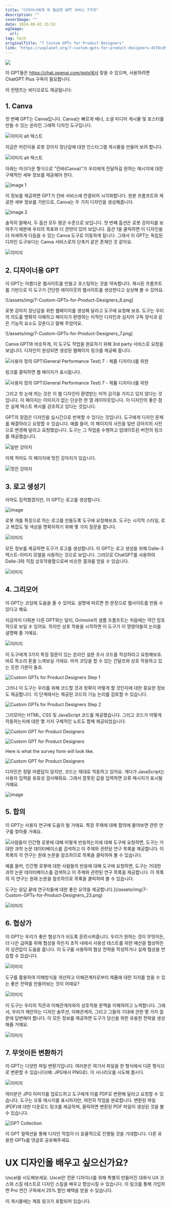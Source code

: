 ```yaml
---
title: "디자이너에게 꼭 필요한 GPT 서비스 7가지"
description: ""
coverImage: ""
date: 2024-08-03 15:53
ogImage: 
  url: 
tag: Tech
originalTitle: "7 Custom GPTs for Product Designers"
link: "https://uxplanet.org/7-custom-gpts-for-product-designers-437bcd92e2ba"
---
```




<img src="/assets/img/7-Custom-GPTs-for-Product-Designers_0.png" />

이 GPT들은 https://chat.openai.com/gpts에서 찾을 수 있으며, 사용하려면 ChatGPT Plus 구독이 필요합니다.

이 컨텐츠는 비디오로도 제공됩니다:

## 1. Canva

<div class="content-ad"></div>

첫 번째 GPT는 Canva입니다. Canva는 빠르게 배너, 소셜 미디어 게시물 및 포스터를 만들 수 있는 온라인 그래픽 디자인 도구입니다.

![이미지 alt 텍스트](/assets/img/7-Custom-GPTs-for-Product-Designers_1.png)

지금은 어린이용 로봇 강아지 장난감에 대한 인스타그램 게시물을 만들어 보려 합니다.

![이미지 alt 텍스트](/assets/img/7-Custom-GPTs-for-Product-Designers_2.png)

<div class="content-ad"></div>

아래는 마크다운 형식으로 "칸바(Canva)"가 우리에게 전달하길 원하는 메시지에 대한 구체적인 세부 정보를 제공해야 한다.

![Image 1](/assets/img/7-Custom-GPTs-for-Product-Designers_3.png)

이 정보를 제공하면 GPT가 칸바 서비스에 연결되어 시각화합니다. 원본 프롬프트와 제공한 세부 정보를 기반으로, Canva는 두 가지 디자인을 생성해줍니다.

![Image 2](/assets/img/7-Custom-GPTs-for-Product-Designers_4.png)

<div class="content-ad"></div>

솔직히 말해서, 두 옵션 모두 평균 수준으로 보입니다. 첫 번째 옵션은 로봇 강아지를 보여주기 때문에 우리의 목표와 더 관련이 있어 보입니다. 옵션 1을 클릭하면 이 디자인을 더 자세하게 다듬을 수 있는 Canva 도구로 이동하게 됩니다. 그래서 이 GPT는 독립된 디자인 도구보다는 Canva 서비스로의 단축키 같은 존재인 것 같아요.

![이미지](/assets/img/7-Custom-GPTs-for-Product-Designers_5.png)

## 2. 디자이너용 GPT

이 GPT는 아름다운 웹사이트를 만들고 호스팅하는 것을 약속합니다. 제시된 프롬프트를 기반으로 이 도구가 간단한 레이아웃의 웹사이트를 생성한다고 상상해 볼 수 있어요.

<div class="content-ad"></div>

![/assets/img/7-Custom-GPTs-for-Product-Designers_6.png]

로봇 강아지 장난감을 위한 웹페이지를 생성해 달라고 도구에 요청해 보죠. 도구는 우리의 의도를 명확히 이해하고 페이지가 환영하는 미적인 디자인과 심지어 구독 양식과 같은 기능적 요소도 갖춘다고 말해 주었어요.

![/assets/img/7-Custom-GPTs-for-Product-Designers_7.png]

Canva GPT와 비슷하게, 이 도구도 작업을 완료하기 위해 3rd party 서비스로 요청을 보냅니다. 디자인이 완성되면 생성된 웹페이지 링크를 제공해 줍니다.

<div class="content-ad"></div>

![사용자 정의 GPT(General Performance Test) 7 - 제품 디자이너를 위한](/assets/img/7-Custom-GPTs-for-Product-Designers_8.png)

링크를 클릭하면 웹 페이지가 표시됩니다.

![사용자 정의 GPT(General Performance Test) 7 - 제품 디자이너를 위한](/assets/img/7-Custom-GPTs-for-Product-Designers_9.png)

그리고 첫 눈에 띄는 것은 이 웹 디자인이 환영받는 미적 감각을 가지고 있지 않다는 것입니다. 이 페이지는 이미지가 없는 단순한 한 열 레이아웃입니다. 이 디자인의 좋은 점은 실제 텍스트 복사를 강조하고 있다는 것입니다.

<div class="content-ad"></div>

GPT의 장점은 디자인을 실시간으로 반복할 수 있다는 것입니다. 도구에게 디자인 문제를 해결하라고 요청할 수 있습니다. 예를 들어, 이 페이지의 사진을 일반 강아지의 사진으로 변경해 달라고 요청했습니다. 도구는 그 작업을 수행하고 업데이트된 버전의 링크를 제공했습니다.

![일반 강아지](/assets/img/7-Custom-GPTs-for-Product-Designers_10.png)

이제 적어도 이 페이지에 멋진 강아지가 있습니다.

![멋진 강아지](/assets/img/7-Custom-GPTs-for-Product-Designers_11.png)

<div class="content-ad"></div>

## 3. 로고 생성기

아마도 짐작했겠지만, 이 GPT는 로고를 생성합니다.

![image](/assets/img/7-Custom-GPTs-for-Product-Designers_12.png)

로봇 개를 특징으로 하는 로고를 만들도록 도구에 요청해보죠. 도구는 시각적 스타일, 로고 복잡도 및 색상을 명확히하기 위해 몇 가지 질문을 합니다.

<div class="content-ad"></div>

![이미지](/assets/img/7-Custom-GPTs-for-Product-Designers_13.png)

모든 정보를 제공하면 도구가 로고를 생성합니다. 이 GPT는 로고 생성을 위해 Dalle-3 텍스트-이미지 모델을 사용하는 것으로 보입니다. 그러므로 ChatGPT를 사용하여 Dalle-3와 직접 상호작용함으로써 비슷한 결과를 얻을 수 있습니다.

![이미지](/assets/img/7-Custom-GPTs-for-Product-Designers_14.png)

## 4. 그리모어

<div class="content-ad"></div>

이 GPT는 코딩에 도움을 줄 수 있어요. 설명에 따르면 한 문장으로 웹사이트를 만들 수 있다고 해요.

지금까지 다뤄본 다른 GPT와는 달리, Grimoire의 샘플 프롬프트는 처음에는 약간 암호적으로 보일 수 있어요. 하지만 상호 작용을 시작하면 이 도구가 이 명령어들의 논리를 설명해 줄 거예요.

![이미지](/assets/img/7-Custom-GPTs-for-Product-Designers_15.png)

이 도구에게 3가지 특정 질문이 있는 온라인 설문 조사 코드를 작성하라고 요청해보죠. 바로 목소리 톤을 느껴보실 거에요. 마치 코딩을 할 수 있는 간달프와 상호 작용하고 있는 듯한 기분이 들죠.

<div class="content-ad"></div>

![Custom GPTs for Product Designers Step 1](/assets/img/7-Custom-GPTs-for-Product-Designers_16.png)

그러나 이 도구는 우리를 위해 코드할 것과 정확히 어떻게 할 것인지에 대한 중요한 정보도 제공합니다. 이 단계에서는 제공된 코드의 기능 논리를 검토할 수 있습니다.

![Custom GPTs for Product Designers Step 2](/assets/img/7-Custom-GPTs-for-Product-Designers_17.png)

그리모어는 HTML, CSS 및 JavaScript 코드를 제공했습니다. 그리고 코드가 어떻게 작동하는지에 대한 몇 가지 구체적인 노트도 함께 제공되었습니다.

<div class="content-ad"></div>

![Custom GPT for Product Designers](/assets/img/7-Custom-GPTs-for-Product-Designers_18.png)

![Custom GPT for Product Designers](/assets/img/7-Custom-GPTs-for-Product-Designers_19.png)

Here is what the survey form will look like.

![Custom GPT for Product Designers](/assets/img/7-Custom-GPTs-for-Product-Designers_20.png)

<div class="content-ad"></div>

디자인은 정말 아름답지 않지만, 코드는 제대로 작동하고 있어요. 게다가 JavaScript는 사용자 입력을 유효성 검사해줘요. 그래서 잘못된 값을 입력하면 오류 메시지가 표시될 거예요.

![image](/assets/img/7-Custom-GPTs-for-Product-Designers_21.png)

## 5. 합의

이 GPT는 사용자 연구에 도움이 될 거에요. 특정 주제에 대해 합의에 물어보면 관련 연구를 찾아줄 거예요.

<div class="content-ad"></div>

![사람들이 인간형 로봇에 대해 어떻게 반응하는지에 대해 도구에 요청하면, 도구는 거대한 과학 논문 데이터베이스를 검색하고 이 주제와 관련된 연구 목록을 제공합니다. 이 목록의 각 연구는 원래 논문을 참조하므로 목록을 클릭하여 볼 수 있습니다.](/assets/img/7-Custom-GPTs-for-Product-Designers_22.png)

예를 들어, 인간형 로봇에 대한 사람들의 반응에 대해 도구에 요청하면, 도구는 거대한 과학 논문 데이터베이스를 검색하고 이 주제와 관련된 연구 목록을 제공합니다. 이 목록의 각 연구는 원래 논문을 참조하므로 목록을 클릭하여 볼 수 있습니다.

도구는 응답 끝에 연구자들에 대한 좋은 요약을 제공합니다.](/assets/img/7-Custom-GPTs-for-Product-Designers_23.png)

<div class="content-ad"></div>

![이미지](/assets/img/7-Custom-GPTs-for-Product-Designers_24.png)

## 6. 협상가

이 GPT는 우리가 좋은 협상가가 되도록 훈련시켜줍니다. 우리가 원하는 것이 무엇이든, 더 나은 급여를 위해 협상을 하든지 조직 내에서 사용성 테스트를 위한 예산을 협상하든지 상관없이 도움을 줍니다. 이 도구를 사용하여 협상 전략을 작성하거나 실제 협상을 연습할 수 있습니다.

![이미지](/assets/img/7-Custom-GPTs-for-Product-Designers_25.png)

<div class="content-ad"></div>

도구를 활용하여 이해방식을 개선하고 이해관계자로부터 제품에 대한 지지를 얻을 수 있는 좋은 전략을 만들어보는 것이 어때요?

![이미지](/assets/img/7-Custom-GPTs-for-Product-Designers_26.png)

이 도구는 우리의 직관과 이해관계자와의 상호작용 문맥을 이해하려고 노력합니다. 그래서, 우리가 제안하는 디자인 솔루션, 이해관계자, 그리고 그들의 기대에 관한 몇 가지 질문에 답변해야 합니다. 이 모든 정보를 제공하면 도구가 당신을 위한 유용한 전략을 생성해줄 거예요.

![이미지](/assets/img/7-Custom-GPTs-for-Product-Designers_27.png)

<div class="content-ad"></div>

## 7. 무엇이든 변환하기

이 GPT는 다양한 파일 변환기입니다. 여러분은 여기서 파일을 한 형식에서 다른 형식으로 변환할 수 있습니다(예: JPG에서 PNG로). 이 시나리오를 시도해 봅시다.

![이미지](/assets/img/7-Custom-GPTs-for-Product-Designers_28.png)

여러분은 JPG 이미지를 업로드하고 도구에게 이를 PDF로 변환해 달라고 요청할 수 있습니다. 도구는 오류 메시지를 표시하지만, 여전히 작업을 완료합니다. 변환된 파일(PDF)에 대한 다운로드 링크를 제공하며, 클릭하면 변환된 PDF 파일이 생성된 것을 볼 수 있습니다.

<div class="content-ad"></div>

![GPT Collection](/assets/img/7-Custom-GPTs-for-Product-Designers_29.png)

이 GPT 컬렉션을 통해 디자인 작업이 더 효율적으로 진행될 것을 기대합니다. 다른 유용한 GPTs를 댓글로 공유해주세요.

# UX 디자인을 배우고 싶으신가요?

Uxcel을 시도해보세요. Uxcel은 전문 디자이너를 위해 특별히 만들어진 대화식 UX 코스와 스킬 테스트로 디자인 스킬을 배우고 향상시킬 수 있습니다. 이 링크를 통해 가입하면 Pro 연간 구독에서 25% 할인 혜택을 받을 수 있습니다.

<div class="content-ad"></div>

이 게시물에는 제휴 링크가 포함되어 있습니다.




